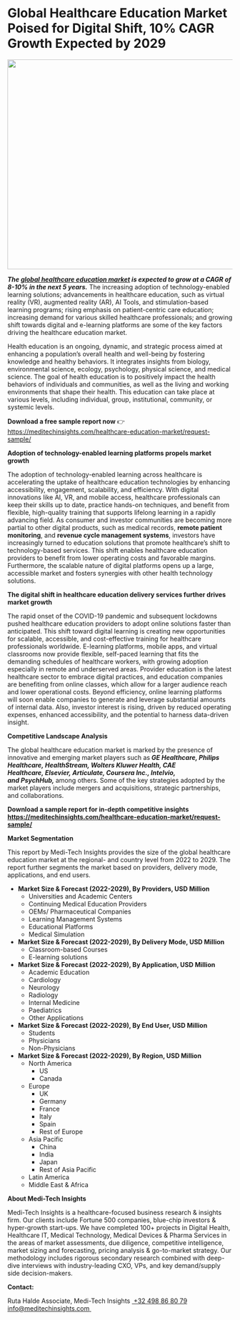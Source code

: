<H1> Global Healthcare Education Market Poised for Digital Shift, 10% CAGR Growth Expected by 2029 </H1>
<img class="alignnone size-full wp-image-1715" src="http://dailyinvestorhub.com/wp-content/uploads/2025/04/Healthcare-Education-Market.png" alt="" width="787" height="470" />

<strong><em>The </em></strong><a href="https://meditechinsights.com/healthcare-education-market/"><strong><em>global healthcare education market</em></strong></a><strong><em> is expected to grow at a CAGR of 8-10% in the next 5 years.</em></strong> The increasing adoption of technology-enabled learning solutions; advancements in healthcare education, such as virtual reality (VR), augmented reality (AR), AI Tools, and stimulation-based learning programs; rising emphasis on patient-centric care education; increasing demand for various skilled healthcare professionals; and growing shift towards digital and e-learning platforms are some of the key factors driving the healthcare education market.

Health education is an ongoing, dynamic, and strategic process aimed at enhancing a population’s overall health and well-being by fostering knowledge and healthy behaviors. It integrates insights from biology, environmental science, ecology, psychology, physical science, and medical science. The goal of health education is to positively impact the health behaviors of individuals and communities, as well as the living and working environments that shape their health. This education can take place at various levels, including individual, group, institutional, community, or systemic levels.

<strong>Download a free sample report now</strong> 👉
<a href="https://meditechinsights.com/healthcare-education-market/request-sample/">https://meditechinsights.com/healthcare-education-market/request-sample/</a>

<strong>Adoption of technology-enabled learning platforms propels market growth</strong>

The adoption of technology-enabled learning across healthcare is accelerating the uptake of healthcare education technologies by enhancing accessibility, engagement, scalability, and efficiency. With digital innovations like AI, VR, and mobile access, healthcare professionals can keep their skills up to date, practice hands-on techniques, and benefit from flexible, high-quality training that supports lifelong learning in a rapidly advancing field. As consumer and investor communities are becoming more partial to other digital products, such as medical records, <strong>remote patient monitoring</strong>, and <strong>revenue cycle management systems</strong>, investors have increasingly turned to education solutions that promote healthcare’s shift to technology-based services. This shift enables healthcare education providers to benefit from lower operating costs and favorable margins. Furthermore, the scalable nature of digital platforms opens up a large, accessible market and fosters synergies with other health technology solutions.

<strong>The digital shift in healthcare education delivery services further drives market growth</strong>

The rapid onset of the COVID-19 pandemic and subsequent lockdowns pushed healthcare education providers to adopt online solutions faster than anticipated. This shift toward digital learning is creating new opportunities for scalable, accessible, and cost-effective training for healthcare professionals worldwide. E-learning platforms, mobile apps, and virtual classrooms now provide flexible, self-paced learning that fits the demanding schedules of healthcare workers, with growing adoption especially in remote and underserved areas. Provider education is the latest healthcare sector to embrace digital practices, and education companies are benefiting from online classes, which allow for a larger audience reach and lower operational costs. Beyond efficiency, online learning platforms will soon enable companies to generate and leverage substantial amounts of internal data. Also, investor interest is rising, driven by reduced operating expenses, enhanced accessibility, and the potential to harness data-driven insight.

<strong>Competitive Landscape Analysis</strong>

The global healthcare education market is marked by the presence of innovative and emerging market players such as<strong><em> GE Healthcare, Philips Healthcare, HealthStream, Wolters Kluwer Health, CAE Healthcare, Elsevier, Articulate, Coursera Inc., Intelvio, and PsychHub, </em></strong>among others. Some of the key strategies adopted by the market players include mergers and acquisitions, strategic partnerships, and collaborations.

<strong>Download a sample report for in-depth competitive insights</strong><strong>
</strong><a href="https://meditechinsights.com/healthcare-education-market/request-sample/"><strong>https://meditechinsights.com/healthcare-education-market/request-sample/</strong></a>

<strong>Market Segmentation</strong>

This report by Medi-Tech Insights provides the size of the global healthcare education market at the regional- and country level from 2022 to 2029. The report further segments the market based on providers, delivery mode, applications, and end users.
<ul>
 	<li><strong>Market Size &amp; Forecast (2022-2029), By Providers, USD Million</strong>
<ul>
 	<li>Universities and Academic Centers</li>
 	<li>Continuing Medical Education Providers</li>
 	<li>OEMs/ Pharmaceutical Companies</li>
 	<li>Learning Management Systems</li>
 	<li>Educational Platforms</li>
 	<li>Medical Simulation</li>
</ul>
</li>
 	<li><strong>Market Size &amp; Forecast (2022-2029), By Delivery Mode, USD Million</strong>
<ul>
 	<li>Classroom-based Courses</li>
 	<li>E-learning solutions</li>
</ul>
</li>
 	<li><strong>Market Size &amp; Forecast (2022-2029), By Application, USD Million</strong>
<ul>
 	<li>Academic Education</li>
 	<li>Cardiology</li>
 	<li>Neurology</li>
 	<li>Radiology</li>
 	<li>Internal Medicine</li>
 	<li>Paediatrics</li>
 	<li>Other Applications</li>
</ul>
</li>
 	<li><strong>Market Size &amp; Forecast (2022-2029), By End User, USD Million</strong>
<ul>
 	<li>Students</li>
 	<li>Physicians</li>
 	<li>Non-Physicians</li>
</ul>
</li>
 	<li><strong>Market Size &amp; Forecast (2022-2029), By Region, USD Million</strong>
<ul>
 	<li>North America
<ul>
 	<li>US</li>
 	<li>Canada</li>
</ul>
</li>
 	<li>Europe
<ul>
 	<li>UK</li>
 	<li>Germany</li>
 	<li>France</li>
 	<li>Italy</li>
 	<li>Spain</li>
 	<li>Rest of Europe</li>
</ul>
</li>
 	<li>Asia Pacific
<ul>
 	<li>China</li>
 	<li>India</li>
 	<li>Japan</li>
 	<li>Rest of Asia Pacific</li>
</ul>
</li>
 	<li>Latin America</li>
 	<li>Middle East &amp; Africa</li>
</ul>
</li>
</ul>
<strong>About Medi-Tech Insights</strong>

Medi-Tech Insights is a healthcare-focused business research &amp; insights firm. Our clients include Fortune 500 companies, blue-chip investors &amp; hyper-growth start-ups. We have completed 100+ projects in Digital Health, Healthcare IT, Medical Technology, Medical Devices &amp; Pharma Services in the areas of market assessments, due diligence, competitive intelligence, market sizing and forecasting, pricing analysis &amp; go-to-market strategy. Our methodology includes rigorous secondary research combined with deep-dive interviews with industry-leading CXO, VPs, and key demand/supply side decision-makers.

<strong>Contact:</strong>

Ruta Halde
Associate, Medi-Tech Insights
<u> +32 498 86 80 79
</u><a href="mailto:info@meditechinsights.com">info@meditechinsights.com</a><u> </u>
